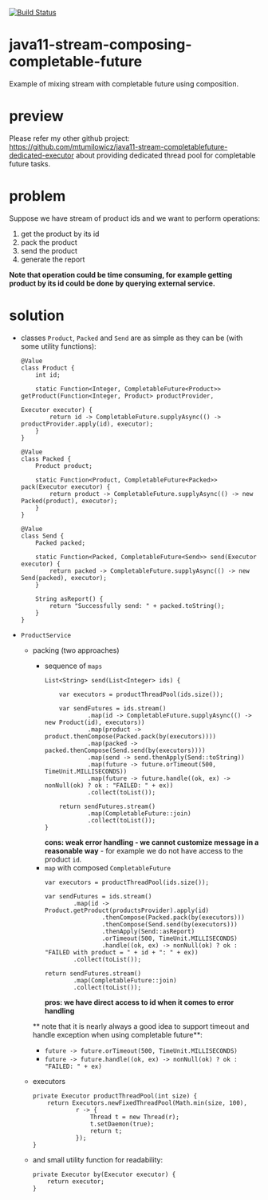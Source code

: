 [![Build Status](https://travis-ci.com/mtumilowicz/java11-stream-composing-completable-future.svg?branch=master)](https://travis-ci.com/mtumilowicz/java11-stream-composing-completable-future)

# java11-stream-composing-completable-future
Example of mixing stream with completable future using
composition.

# preview
Please refer my other github project: https://github.com/mtumilowicz/java11-stream-completablefuture-dedicated-executor
about providing dedicated thread pool for completable future tasks.

# problem
Suppose we have stream of product ids and we want 
to perform operations:
1. get the product by its id
1. pack the product
1. send the product
1. generate the report

**Note that operation could be time consuming, for example
getting product by its id could be done by querying
external service.**

# solution
* classes `Product`, `Packed` and `Send` are as simple as they can be (with some utility functions):
    ```
    @Value
    class Product {
        int id;
        
        static Function<Integer, CompletableFuture<Product>> getProduct(Function<Integer, Product> productProvider,
                                                                        Executor executor) {
            return id -> CompletableFuture.supplyAsync(() -> productProvider.apply(id), executor);
        }
    }
    
    @Value
    class Packed {
        Product product;
    
        static Function<Product, CompletableFuture<Packed>> pack(Executor executor) {
            return product -> CompletableFuture.supplyAsync(() -> new Packed(product), executor);
        }
    }
    
    @Value
    class Send {
        Packed packed;
        
        static Function<Packed, CompletableFuture<Send>> send(Executor executor) {
            return packed -> CompletableFuture.supplyAsync(() -> new Send(packed), executor);
        }
        
        String asReport() {
            return "Successfully send: " + packed.toString();
        }
    }
    ```
* `ProductService`
    * packing (two approaches)
        * sequence of `maps`
            ```
            List<String> send(List<Integer> ids) {
        
                var executors = productThreadPool(ids.size());
        
                var sendFutures = ids.stream()
                        .map(id -> CompletableFuture.supplyAsync(() -> new Product(id), executors))
                        .map(product -> product.thenCompose(Packed.pack(by(executors))))
                        .map(packed -> packed.thenCompose(Send.send(by(executors))))
                        .map(send -> send.thenApply(Send::toString))
                        .map(future -> future.orTimeout(500, TimeUnit.MILLISECONDS))
                        .map(future -> future.handle((ok, ex) -> nonNull(ok) ? ok : "FAILED: " + ex))
                        .collect(toList());
        
                return sendFutures.stream()
                        .map(CompletableFuture::join)
                        .collect(toList());
            }
            ```
            **cons: weak error handling - we cannot customize message in a reasonable way** - for example 
            we do not have access to the product `id`.
        * `map` with composed `CompletableFuture`
            ```
            var executors = productThreadPool(ids.size());
            
            var sendFutures = ids.stream()
                    .map(id -> Product.getProduct(productsProvider).apply(id)
                            .thenCompose(Packed.pack(by(executors)))
                            .thenCompose(Send.send(by(executors)))
                            .thenApply(Send::asReport)
                            .orTimeout(500, TimeUnit.MILLISECONDS)
                            .handle((ok, ex) -> nonNull(ok) ? ok : "FAILED with product = " + id + ": " + ex))
                    .collect(toList());
            
            return sendFutures.stream()
                    .map(CompletableFuture::join)
                    .collect(toList());
            ```
            **pros: we have direct access to id when it comes to error handling**
            
        ** note that it is nearly always a good idea to support timeout
        and handle exception when using completable future**:
        * `future -> future.orTimeout(500, TimeUnit.MILLISECONDS)`
        * `future -> future.handle((ok, ex) -> nonNull(ok) ? ok : "FAILED: " + ex)`
    * executors
        ```
        private Executor productThreadPool(int size) {
            return Executors.newFixedThreadPool(Math.min(size, 100),
                    r -> {
                        Thread t = new Thread(r);
                        t.setDaemon(true);
                        return t;
                    });
        }
        ```
    * and small utility function for readability:
        ```
        private Executor by(Executor executor) {
            return executor;
        }
        ```
